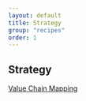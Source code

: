```yaml
---
layout: default
title: Strategy
group: "recipes"
order: 1
---
```

## Strategy

[Value Chain Mapping](/recipes/value-chain-mapping)
